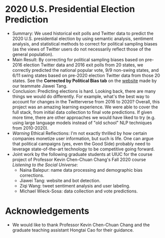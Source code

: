 # 2020 U.S. Presidential Election Prediction
- Summary: We used historical exit polls and Twitter data to predict the 2020 U.S. presidential election by using semantic analysis, sentiment analysis, and statistical methods to correct for political sampling biases (as the views of Twitter users do not necessarily reflect those of the general population).
- Main Result: By correcting for political sampling biases based on pre-2016 election Twitter data and 2016 exit polls from 20 states, we correctly predicted the national popular vote, 9/9 non-swing states, and 6/11 swing states based on pre-2020 election Twitter data from those 20 states. See the **Corrected by Political Bias tab** on the [website](https://jiaweit2.github.io/Election-Prediction/) made by our teammate Jiawei Tang.
- Conclusion: Predicting elections is hard. Looking back, there are many things we would do differently. For example, what's the best way to account for changes in the Twitterverse from 2016 to 2020? Overall, this project was an amazing learning experience. We were able to cover the full stack, from initial data collection to final vote predictions. If given more time, there are other approaches we would have liked to try (e.g. using large language models instead of "old school" NLP techniques from 2010-2020).
- *Warning* Ethical Reflections: I'm not exactly thrilled by how certain companies monetize user information, but such is life. One can argue that political campaigns (yes, even the Good Side) probably need to leverage state-of-the-art technology to be competitive going forward. 
- Joint work by the following graduate students at UIUC for the course project of Professor Kevin Chen-Chuan Chang's Fall 2020 course *Listening to the Social Universe*:
  - Naina Balepur: name data processing and demographic bias corrections.
  - Jiawei Tang: website and bot detection.
  - Ziqi Wang: tweet sentiment analysis and user labeling.
  - Michael Wieck-Sosa: data collection and vote predictions.
# Acknowledgements
- We would like to thank Professor Kevin Chen-Chuan Chang and the graduate teaching assistant Hongtai Cao for their guidance.
